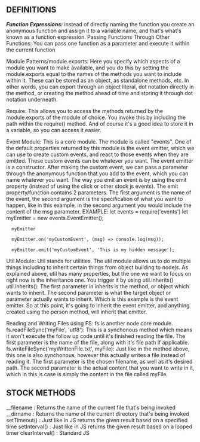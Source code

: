 ## DEFINITIONS
***Function Expressions:*** instead of directly naming the function you create an anonymous function and assign it to a variable name, and that's what's known as a function expression.
Passing Functions Through Other Functions: You can pass one function as a parameter and execute it within the current function

Module Patterns/module.exports: Here you specify which aspects of a module you want to make available, and you do this by setting the module.exports equal to the names of the methods you want to include within it. These can be stored as an object, as standalone methods, etc.
  In other words, you can export through an object literal, dot notation directly in the method, or creating the method ahead of time and storing it through dot notation underneath.

Require: This allows you to access the methods returned by the module.exports of the module of choice. You invoke this by including the path within the require() method. And of course it's a good idea to store it in a variable, so you can access it easier.

Event Module: This is a core module. The module is called "events". One of the default properties returned by this module is the event emitter, which we can use to create custom events, and react to those events when they are emitted. These custom events can be whatever you want. The event emitter is a constructor.
  After making the custom event, we can pass a parameter through the anonymous function that you add to the event, which you can name whatever you want.
  The way you emit an event is by using the emit property (instead of using the click or other stock js events). The emit property/function contains 2 parameters. The first argument is the name of the event, the second argument is the specification of what you want to happen, like in this example, in the second argument you would include the content of the msg parameter.
    EXAMPLE:
      let events = require('events')
      let myEmitter = new events.EventEmitter();

      myEmitter

      myEmitter.on('myCustomEvent', (msg) => console.log(msg));

      myEmitter.emit('myCustomEvent', 'This is my hidden message');

Util Module: Util stands for utilities. The util module allows us to do multiple things including to inherit certain things from object building to nodejs.
  As explained above, util has many properties, but the one we want to focus on right now is the inheritance one. You trigger it by using util.inherits()
  util.inherits(): The first parameter in inherits is the method, or object which wants to inherit. The second parameter is what the target object or parameter actually wants to inherit. Which is this example is the event emitter.
  So at this point, it's going to inherit the event emitter, and anything created using the person method, will inherit that emitter.

Reading and Writing Files using FS: fs is another node core module.
  fs.readFileSync('myFile', 'utf8'): This is a synchonous method which means it won't execute the follow up code until it's finished reading the file. The first parameter is the name of the file, along with it's file path if applicable.
  fs.writeFileSync('myWrittenFile.txt', myFile): Just like in the method above, this one is also synchonous, however this actually writes a file instead of reading it. The first parameter is the chosen filename, as well as it's desired path. The second parameter is the actual content that you want to write in it, which in this is case is simply the content in the file called myFile.


## STOCK METHODS
__filename : Returns the name of the current file that's being invoked
__dirname : Returns the name of the current directory that's being invoked
setTimeout() : Just like in JS returns the given result based on a specified time
setInterval() : Just like in JS returns the given result based on a looped timer
clearInterval() : Standard JS
